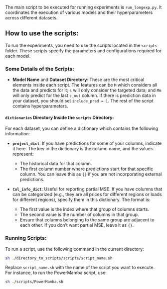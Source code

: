 
The main script to be executed for running experiments is `run_longexp.py`. It coordinates the execution of various models and their hyperparameters across different datasets.

## How to use the scripts:

To run the experiments, you need to use the scripts located in the `scripts` folder. These scripts specify the parameters and configurations required for each model.

### Some Details of the Scripts:
- **Model Name** and **Dataset Directory**: These are the most critical elements inside each script. The features can be `M` which considers all the data and predicts for it; `s` will only consider the targeted data; and `Mm` will only predict for the last `c_out` column. If there is prediction data in your dataset, you should set `include_pred = 1`. The rest of the script contains hyperparameters.
#### `dictionaries` Directory Inside the `scripts` Directory:
For each dataset, you can define a dictionary which contains the following information:
- **`project_dict`**: If you have predictions for some of your columns, indicate it here. The key in the dictionary is the column name, and the values represent:
  - The historical data for that column.
  - The first column number where predictions start for that specific column. You can leave this as `{}` if you are not incorporating external predictions.

- **`Col_info_dict`**: Useful for reporting partial MSE. If you have columns that can be categorized (e.g., they are all prices for different regions or loads for different regions), specify them in this dictionary. The format is:
  - The first value is the index where that group of columns starts.
  - The second value is the number of columns in that group.
  - Ensure that columns belonging to the same group are adjacent to each other. If you don’t want partial MSE, leave it as `{}`.

### Running Scripts:

To run a script, use the following command in the current directory:

```bash
sh ./directory_to_scripts/scripts/script_name.sh
```

Replace `script_name.sh` with the name of the script you want to execute. For instance, to run the PowerMamba script, use:

```bash
sh ./scripts/PowerMamba.sh
```
